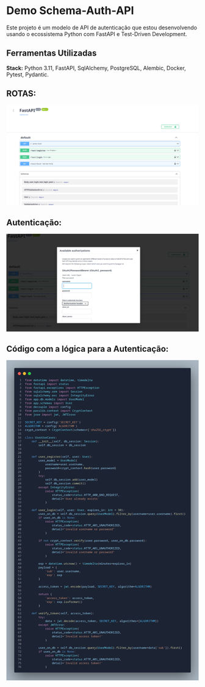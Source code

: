 
# Demo Schema-Auth-API

Este projeto é um modelo de API de autenticação que estou desenvolvendo usando o ecossistema Python com FastAPI e Test-Driven Development.


## Ferramentas Utilizadas

**Stack:** Python 3.11, FastAPI, SqlAlchemy, PostgreSQL, Alembic, Docker, Pytest, Pydantic.

## ROTAS:
![App Screenshot](https://raw.githubusercontent.com/NathanOnCodes/Schema-Auth-API/main/assets/printrotadocsprojeto.png)


## Autenticação:
![App Screenshot](https://raw.githubusercontent.com/NathanOnCodes/Schema-Auth-API/main/assets/oauthrotadocsprojeto.png)


## Código com a lógica para a Autenticação:
![App Screenshot](https://raw.githubusercontent.com/NathanOnCodes/Schema-Auth-API/main/assets/snapauthuser.png)
